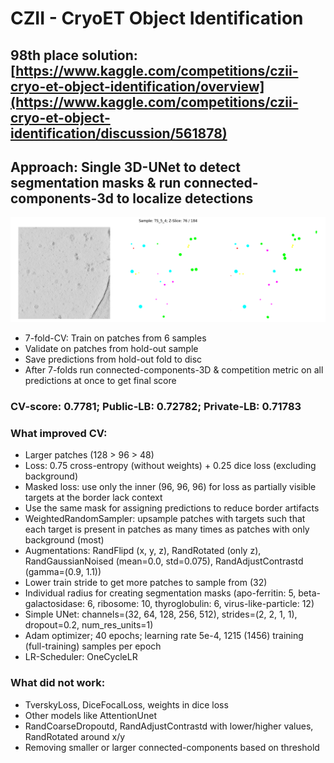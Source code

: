 # CZII - CryoET Object Identification

## 98th place solution: [https://www.kaggle.com/competitions/czii-cryo-et-object-identification/overview](https://www.kaggle.com/competitions/czii-cryo-et-object-identification/discussion/561878)

## Approach: Single 3D-UNet to detect segmentation masks & run connected-components-3d to localize detections

![Description](75.png)

- 7-fold-CV: Train on patches from 6 samples  
- Validate on patches from hold-out sample  
- Save predictions from hold-out fold to disc
- After 7-folds run connected-components-3D & competition metric on all predictions at once to get final score

### CV-score: 0.7781; Public-LB: 0.72782; Private-LB: 0.71783  

### What improved CV:  

- Larger patches (128 > 96 > 48)  
- Loss: 0.75 cross-entropy (without weights) + 0.25 dice loss (excluding background)  
- Masked loss: use only the inner (96, 96, 96) for loss as partially visible targets at the border lack context  
- Use the same mask for assigning predictions to reduce border artifacts  
- WeightedRandomSampler: upsample patches with targets such that each target is present in patches as many times as patches with only background (most)  
- Augmentations: RandFlipd (x, y, z), RandRotated (only z), RandGaussianNoised (mean=0.0, std=0.075), RandAdjustContrastd (gamma=(0.9, 1.1))  
- Lower train stride to get more patches to sample from (32)
- Individual radius for creating segmentation masks (apo-ferritin: 5, beta-galactosidase: 6, ribosome: 10, thyroglobulin: 6, virus-like-particle: 12)  
- Simple UNet: channels=(32, 64, 128, 256, 512), strides=(2, 2, 1, 1), dropout=0.2, num_res_units=1)  
- Adam optimizer; 40 epochs; learning rate 5e-4, 1215 (1456) training (full-training) samples per epoch
- LR-Scheduler: OneCycleLR  

### What did not work:  

- TverskyLoss, DiceFocalLoss, weights in dice loss  
- Other models like AttentionUnet
- RandCoarseDropoutd, RandAdjustContrastd with lower/higher values, RandRotated around x/y
- Removing smaller or larger connected-components based on threshold  
